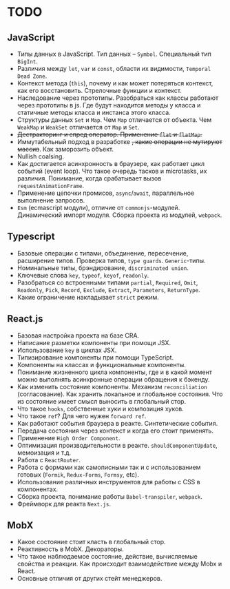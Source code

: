 # TODO
## JavaScript
+ Типы данных в JavaScript. Тип данных – `Symbol`. Специальный тип `BigInt`.
+ Различия между `let`, `var` и `const`, области их видимости, `Temporal Dead Zone`.
+ Контекст метода (`this`), почему и как может потеряться контекст, как его восстановить. Стрелочные функции и контекст.
+ Наследование через прототипы. Разобраться как классы работают через прототипы в js. Где будут находится методы у класса и статичные методы класса и инстанса этого класса.
+ Структуры данных `Set` и `Map`. Чем `Map` отличается от объекта. Чем `WeakMap` и `WeakSet` отличается от `Map` и `Set`.
+ ~~Дестракторинг и спред оператор. Применение `flat` и `flatMap`.~~
+ Иммутабельный подход в разработке ~~, какие операции не мутируют массив~~. Как заморозить объект.
+ Nullish coalsing.
+ Как достигается асинхронность в браузере, как работает цикл событий (event loop). Что такое очередь тасков и microtasks, их различия. Понимание, когда срабатывает вызов `requestAnimationFrame`.
+ Применение цепочки промисов, `async`/`await`, параллельное выполнение запросов.
+ `Esm` (ecmascript модули), отличие от `commonjs`-модулей. Динамический импорт модуля. Сборка проекта из модулей, `webpack`.

## Typescript
+ Базовые операции с типами, объединение, пересечение, расширение типов. Проверка типов, `type guards`. `Generic`-типы.
+ Номинальные типы, брэндирование, `discriminated union`.
+ Ключевые слова `key`, `typeof`, `keyof`, `readonly`.
+ Разобраться со встроенными типами `partial`, `Required`, `Omit`, `Readonly`, `Pick`, `Record`, `Exclude`, `Extract`, `Parameters`, `ReturnType`.
+ Какие ограничение накладывает `strict` режим.

## React.js
+ Базовая настройка проекта на базе CRA.
+ Написание разметки компоненты при помощи JSX.
+ Использование `key` в циклах JSX.
+ Типизирование компоненты при помощи TypeScript.
+ Компоненты на классах и функциональные компоненты.
+ Понимание жизненного цикла компоненты, где и в какой момент можно выполнять асинхронные операции обращения к бэкенду.
+ Как изменить состояние компоненты. Механизм `reconciliation` (согласование). Как хранить локальное и глобальное состояния. Что из состояние имеет смысл выносить в глобальный стор.
+ Что такое `hooks`, собственные хуки и композиция хуков.
+ Что такое `ref`? Для чего нужен `forward ref`.
+ Как работают события браузера в реакте. Синтетические события.
+ Передача состояния через контекст и когда его стоит применять.
+ Применение `High Order Component`.
+ Оптимизация производительности в реакте. `shouldComponentUpdate`, мемоизация и т.д.
+ Работа с `ReactRouter`.
+ Работа с формами как самописными так и с использованием готовых (`Formik`, `Redux-Forms`, `Formsy`, etc).
+ Использование различных инструментов для работы с CSS в компонентах.
+ Сборка проекта, понимание работы `Babel-transpiler`, `webpack`.
+ Фреймворк для реакта `Next.js`.

## MobX
+ Какое состояние стоит класть в глобальный стор. 
+ Реактивность в MobX. Декораторы.
+ Что такое наблюдаемое состояние, действие, вычисляемые свойства и реакции. Как происходит взаимодействие между Mobx и React.
+ Основные отличия от других стейт менеджеров. 